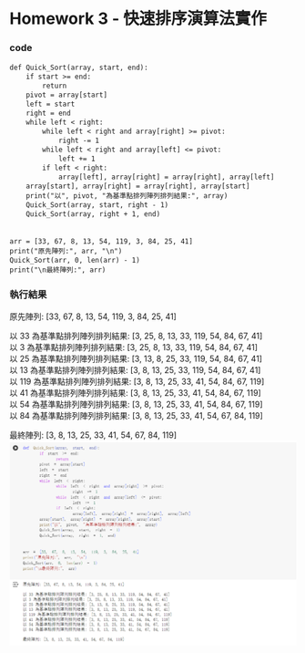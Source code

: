 # Homework 3 - 快速排序演算法實作

### code
```
def Quick_Sort(array, start, end):
    if start >= end:
        return
    pivot = array[start]
    left = start
    right = end
    while left < right:
        while left < right and array[right] >= pivot:
            right -= 1
        while left < right and array[left] <= pivot:
            left += 1
        if left < right:
            array[left], array[right] = array[right], array[left]
    array[start], array[right] = array[right], array[start]
    print("以", pivot, "為基準點排列陣列排列結果:", array)
    Quick_Sort(array, start, right - 1)
    Quick_Sort(array, right + 1, end)


arr = [33, 67, 8, 13, 54, 119, 3, 84, 25, 41]
print("原先陣列:", arr, "\n")
Quick_Sort(arr, 0, len(arr) - 1)
print("\n最終陣列:", arr)

```

### 執行結果  
原先陣列: [33, 67, 8, 13, 54, 119, 3, 84, 25, 41] 

  以 33 為基準點排列陣列排列結果: [3, 25, 8, 13, 33, 119, 54, 84, 67, 41]  
  以 3 為基準點排列陣列排列結果: [3, 25, 8, 13, 33, 119, 54, 84, 67, 41]  
  以 25 為基準點排列陣列排列結果: [3, 13, 8, 25, 33, 119, 54, 84, 67, 41]  
  以 13 為基準點排列陣列排列結果: [3, 8, 13, 25, 33, 119, 54, 84, 67, 41]  
  以 119 為基準點排列陣列排列結果: [3, 8, 13, 25, 33, 41, 54, 84, 67, 119]  
  以 41 為基準點排列陣列排列結果: [3, 8, 13, 25, 33, 41, 54, 84, 67, 119]  
  以 54 為基準點排列陣列排列結果: [3, 8, 13, 25, 33, 41, 54, 84, 67, 119]  
  以 84 為基準點排列陣列排列結果: [3, 8, 13, 25, 33, 41, 54, 67, 84, 119]  

最終陣列: [3, 8, 13, 25, 33, 41, 54, 67, 84, 119]
![GitHub Logo](pic_1.png)

